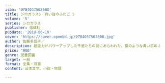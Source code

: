```yaml
---
isbn: '9784037502508'
title: シロガラス5　青い目のふたご 5
volume: '5'
series: シロガラス
publisher: 偕成社
pubdate: '2018-06-19'
cover: 'https://cover.openbd.jp/9784037502508.jpg'
author: 佐藤多佳子／
description: 超能力がパワーアップした千里たちの前にあらわれた、猫のような青い目のふたご。おとなたちを巻きこみ、神社をゆるがす夜がくる！
price: '900'
genre: 児童図書
target: 一般
format: 全集・双書
content: 日本文学、小説・物語

---
```

